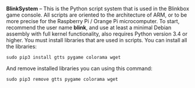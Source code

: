 **BlinkSystem** – This is the Python script system that is used in the Blinkbox game console. All scripts are oriented to the architecture of ARM, or to be more precise for the Raspberry Pi / Orange Pi microcomputer. To start, recommend the user name **blink**, and use at least a minimal Debian assembly with full kernel functionality, also requires Python version 3.4 or higher. You must install libraries that are used in scripts. You can install all the libraries:
```
sudo pip3 install gtts pygame colorama wget
```
And remove installed libraries you can using this command:
```
sudo pip3 remove gtts pygame colorama wget
```